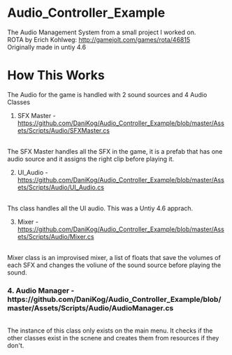 # Audio_Controller_Example
The Audio Management System from a small project I worked on.
<br>
ROTA by Erich Kohlweg: http://gamejolt.com/games/rota/46815
<br>
Originally made in untiy 4.6
<br>
<h1>How This Works</h1>
The Audio for the game is handled with 2 sound sources and 4 Audio Classes

1. SFX Master - https://github.com/DaniKog/Audio_Controller_Example/blob/master/Assets/Scripts/Audio/SFXMaster.cs
<br>
The SFX Master handles all the SFX in the game, it is a prefab that has one audio source and it assigns the right clip before playing it.

2. UI_Audio - https://github.com/DaniKog/Audio_Controller_Example/blob/master/Assets/Scripts/Audio/UI_Audio.cs
<br>
Ths class handles all the UI audio. This was a Untiy 4.6 apprach.

3. Mixer - https://github.com/DaniKog/Audio_Controller_Example/blob/master/Assets/Scripts/Audio/Mixer.cs
<br>
Mixer class is an improvised mixer,  a list of floats that save the volumes of each SFX and changes the voliune of the sound source before playing the sound.
<br>
<h3> 4. Audio Manager - https://github.com/DaniKog/Audio_Controller_Example/blob/master/Assets/Scripts/Audio/AudioManager.cs </h3>
<br>
The instance of this class only exists on the main menu. It checks if the other classes exist in the scnene and creates them from resources if they don't.
